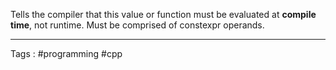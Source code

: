 Tells the compiler that this value or function must be evaluated at **compile time**, not runtime. Must be comprised of constexpr operands. 
___
Tags : #programming #cpp 